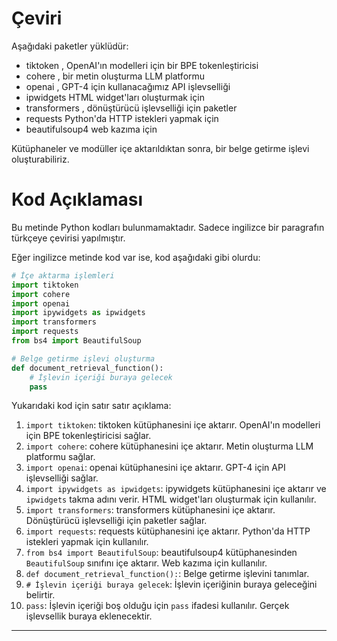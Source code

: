 # Çeviri

Aşağıdaki paketler yüklüdür: 
- tiktoken , OpenAI'ın modelleri için bir BPE tokenleştiricisi 
- cohere , bir metin oluşturma LLM platformu 
- openai , GPT-4 için kullanacağımız API işlevselliği 
- ipwidgets HTML widget'ları oluşturmak için 
- transformers , dönüştürücü işlevselliği için paketler 
- requests Python'da HTTP istekleri yapmak için 
- beautifulsoup4 web kazıma için 

Kütüphaneler ve modüller içe aktarıldıktan sonra, bir belge getirme işlevi oluşturabiliriz.

# Kod Açıklaması

Bu metinde Python kodları bulunmamaktadır. Sadece ingilizce bir paragrafın türkçeye çevirisi yapılmıştır.

Eğer ingilizce metinde kod var ise, kod aşağıdaki gibi olurdu:
```python
# İçe aktarma işlemleri
import tiktoken
import cohere
import openai
import ipywidgets as ipwidgets
import transformers
import requests
from bs4 import BeautifulSoup

# Belge getirme işlevi oluşturma
def document_retrieval_function():
    # İşlevin içeriği buraya gelecek
    pass
```
Yukarıdaki kod için satır satır açıklama:
1. `import tiktoken`: tiktoken kütüphanesini içe aktarır. OpenAI'ın modelleri için BPE tokenleştiricisi sağlar.
2. `import cohere`: cohere kütüphanesini içe aktarır. Metin oluşturma LLM platformu sağlar.
3. `import openai`: openai kütüphanesini içe aktarır. GPT-4 için API işlevselliği sağlar.
4. `import ipywidgets as ipwidgets`: ipywidgets kütüphanesini içe aktarır ve `ipwidgets` takma adını verir. HTML widget'ları oluşturmak için kullanılır.
5. `import transformers`: transformers kütüphanesini içe aktarır. Dönüştürücü işlevselliği için paketler sağlar.
6. `import requests`: requests kütüphanesini içe aktarır. Python'da HTTP istekleri yapmak için kullanılır.
7. `from bs4 import BeautifulSoup`: beautifulsoup4 kütüphanesinden `BeautifulSoup` sınıfını içe aktarır. Web kazıma için kullanılır.
8. `def document_retrieval_function():`: Belge getirme işlevini tanımlar.
9. `# İşlevin içeriği buraya gelecek`: İşlevin içeriğinin buraya geleceğini belirtir.
10. `pass`: İşlevin içeriği boş olduğu için `pass` ifadesi kullanılır. Gerçek işlevsellik buraya eklenecektir.

---

